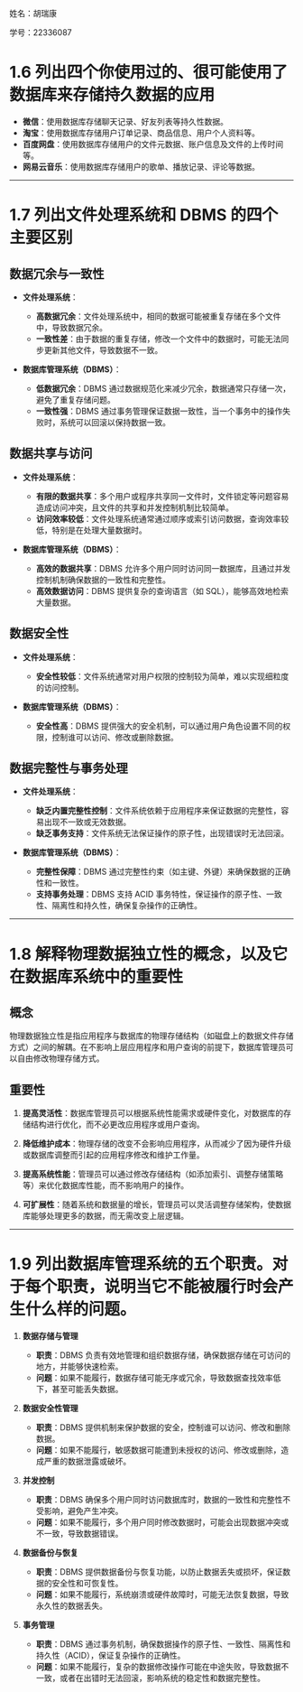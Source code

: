 姓名：胡瑞康

学号：22336087

# 1.6 列出四个你使用过的、很可能使用了数据库来存储持久数据的应用

- **微信**：使用数据库存储聊天记录、好友列表等持久性数据。
- **淘宝**：使用数据库存储用户订单记录、商品信息、用户个人资料等。
- **百度网盘**：使用数据库存储用户的文件元数据、账户信息及文件的上传时间等。
- **网易云音乐**：使用数据库存储用户的歌单、播放记录、评论等数据。

---

# 1.7 列出文件处理系统和 DBMS 的四个主要区别

## 数据冗余与一致性

- **文件处理系统**：
  - **高数据冗余**：文件处理系统中，相同的数据可能被重复存储在多个文件中，导致数据冗余。
  - **一致性差**：由于数据的重复存储，修改一个文件中的数据时，可能无法同步更新其他文件，导致数据不一致。

- **数据库管理系统（DBMS）**：
  - **低数据冗余**：DBMS 通过数据规范化来减少冗余，数据通常只存储一次，避免了重复存储问题。
  - **一致性强**：DBMS 通过事务管理保证数据一致性，当一个事务中的操作失败时，系统可以回滚以保持数据一致。

## 数据共享与访问

- **文件处理系统**：
  - **有限的数据共享**：多个用户或程序共享同一文件时，文件锁定等问题容易造成访问冲突，且文件的共享和并发控制机制比较简单。
  - **访问效率较低**：文件处理系统通常通过顺序或索引访问数据，查询效率较低，特别是在处理大量数据时。

- **数据库管理系统（DBMS）**：
  - **高效的数据共享**：DBMS 允许多个用户同时访问同一数据库，且通过并发控制机制确保数据的一致性和完整性。
  - **高效数据访问**：DBMS 提供复杂的查询语言（如 SQL），能够高效地检索大量数据。

## 数据安全性

- **文件处理系统**：
  - **安全性较低**：文件系统通常对用户权限的控制较为简单，难以实现细粒度的访问控制。

- **数据库管理系统（DBMS）**：
  - **安全性高**：DBMS 提供强大的安全机制，可以通过用户角色设置不同的权限，控制谁可以访问、修改或删除数据。

## 数据完整性与事务处理

- **文件处理系统**：
  - **缺乏内置完整性控制**：文件系统依赖于应用程序来保证数据的完整性，容易出现不一致或无效数据。
  - **缺乏事务支持**：文件系统无法保证操作的原子性，出现错误时无法回滚。

- **数据库管理系统（DBMS）**：
  - **完整性保障**：DBMS 通过完整性约束（如主键、外键）来确保数据的正确性和一致性。
  - **支持事务处理**：DBMS 支持 ACID 事务特性，保证操作的原子性、一致性、隔离性和持久性，确保复杂操作的正确性。

---

# 1.8 解释物理数据独立性的概念，以及它在数据库系统中的重要性

## 概念
物理数据独立性是指应用程序与数据库的物理存储结构（如磁盘上的数据文件存储方式）之间的解耦。在不影响上层应用程序和用户查询的前提下，数据库管理员可以自由修改物理存储方式。

## 重要性

1. **提高灵活性**：数据库管理员可以根据系统性能需求或硬件变化，对数据库的存储结构进行优化，而不必更改应用程序或用户查询。

2. **降低维护成本**：物理存储的改变不会影响应用程序，从而减少了因为硬件升级或数据库调整而引起的应用程序修改和维护工作量。

3. **提高系统性能**：管理员可以通过修改存储结构（如添加索引、调整存储策略等）来优化数据库性能，而不影响用户的操作。

4. **可扩展性**：随着系统和数据量的增长，管理员可以灵活调整存储架构，使数据库能够处理更多的数据，而无需改变上层逻辑。

---

# 1.9 列出数据库管理系统的五个职责。对于每个职责，说明当它不能被履行时会产生什么样的问题。

1. **数据存储与管理**
   - **职责**：DBMS 负责有效地管理和组织数据存储，确保数据存储在可访问的地方，并能够快速检索。
   - **问题**：如果不能履行，数据存储可能无序或冗余，导致数据查找效率低下，甚至可能丢失数据。

2. **数据安全性管理**
   - **职责**：DBMS 提供机制来保护数据的安全，控制谁可以访问、修改和删除数据。
   - **问题**：如果不能履行，敏感数据可能遭到未授权的访问、修改或删除，造成严重的数据泄露或破坏。

3. **并发控制**
   - **职责**：DBMS 确保多个用户同时访问数据库时，数据的一致性和完整性不受影响，避免产生冲突。
   - **问题**：如果不能履行，多个用户同时修改数据时，可能会出现数据冲突或不一致，导致数据错误。

4. **数据备份与恢复**
   - **职责**：DBMS 提供数据备份与恢复功能，以防止数据丢失或损坏，保证数据的安全性和可恢复性。
   - **问题**：如果不能履行，系统崩溃或硬件故障时，可能无法恢复数据，导致永久性的数据丢失。

5. **事务管理**
   - **职责**：DBMS 通过事务机制，确保数据操作的原子性、一致性、隔离性和持久性（ACID），保证复杂操作的正确性。
   - **问题**：如果不能履行，复杂的数据修改操作可能在中途失败，导致数据不一致，或者在出错时无法回滚，影响系统的稳定性和数据完整性。
